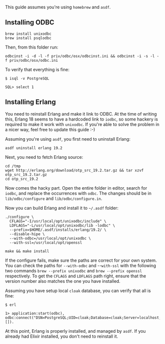 This guide assumes you're using `homebrew` and `asdf`.

## Installing ODBC

```
brew install unixodbc
brew install psqlodbc
```

Then, from this folder run:

```
odbcinst -i -d -l -f priv/odbc/osx/odbcinst.ini && odbcinst -i -s -l -f priv/odbc/osx/odbc.ini
```

To verify that everything is fine:

```
$ isql -v PostgreSQL

SQL> select 1
```

## Installing Erlang

You need to reinstall Erlang and make it link to ODBC. At the time of writing this, Erlang 18 seems to have a hardcoded link to `iodbc`, so some hackery is required to make it work with `unixodbc`. If you're able to solve the problem in a nicer way, feel free to update this guide :-)

Assuming you're using `asdf`, you first need to uninstall Erlang:

```
asdf uninstall erlang 19.2
```

Next, you need to fetch Erlang source:

```
cd /tmp
wget http://erlang.org/download/otp_src_19.2.tar.gz && tar xzvf otp_src_19.2.tar.gz
cd otp_src_19.2
```

Now comes the hacky part. Open the entire folder in editor, search for `iodbc`, and replace the occurrences with `odbc`. The changes should be in `lib/odbc/configure` and `lib/odbc/configure.in`.

Now you can build Erlang and install it to `~/.asdf` folder:

```
./configure \
  CFLAGS="-I/usr/local/opt/unixodbc/include" \
  LDFLAGS="-L/usr/local/opt/unixodbc/lib -lodbc" \
  --prefix=$HOME/.asdf/installs/erlang/19.2/ \
  --disable-hipe \
  --with-odbc=/usr/local/opt/unixodbc \
  --with-ssl=/usr/local/opt/openssl

make && make install
```

If the configure fails, make sure the paths are correct for your own system.
You can check the paths for `--with-odbc` and --`with-ssl` with the following two commands
`brew --prefix unixodbc` and `brew --prefix openssl` respectively.
To get the `CFLAGS` and `LDFLAGS` path right, ensure that the version number also matches
the one you have installed.

Assuming you have setup local `cloak` database, you can verify that all is fine:

```
$ erl

1> application:start(odbc), odbc:connect("DSN=PostgreSQL;UID=cloak;Database=cloak;Server=localhost;", []).
```

At this point, Erlang is properly installed, and managed by `asdf`. If you already had Elixir installed, you don't need to reinstall it.
